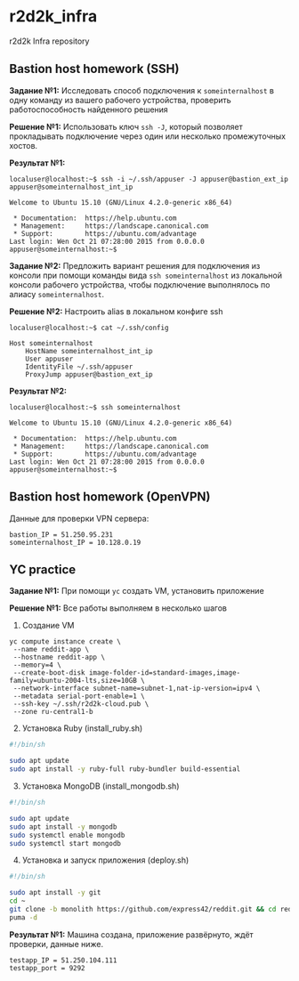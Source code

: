 # r2d2k_infra
r2d2k Infra repository

## Bastion host homework (SSH)
**Задание №1:** Исследовать способ подключения к `someinternalhost` в одну команду из вашего рабочего устройства, проверить работоспособность найденного решения

**Решение №1:** Использовать ключ `ssh -J`, который позволяет прокладывать подключение через один или несколько промежуточных хостов.

**Результат №1:**
```console
localuser@localhost:~$ ssh -i ~/.ssh/appuser -J appuser@bastion_ext_ip appuser@someinternalhost_int_ip

Welcome to Ubuntu 15.10 (GNU/Linux 4.2.0-generic x86_64)

 * Documentation:  https://help.ubuntu.com
 * Management:     https://landscape.canonical.com
 * Support:        https://ubuntu.com/advantage
Last login: Wen Oct 21 07:28:00 2015 from 0.0.0.0
appuser@someinternalhost:~$
```


**Задание №2:** Предложить вариант решения для подключения из консоли при помощи команды вида `ssh someinternalhost` из локальной консоли рабочего устройства, чтобы подключение выполнялось по алиасу `someinternalhost`.

**Решение №2:** Настроить alias в локальном конфиге ssh
```console
localuser@localhost:~$ cat ~/.ssh/config

Host someinternalhost
    HostName someinternalhost_int_ip
    User appuser
    IdentityFile ~/.ssh/appuser
    ProxyJump appuser@bastion_ext_ip
```

**Результат №2:**
```console
localuser@localhost:~$ ssh someinternalhost

Welcome to Ubuntu 15.10 (GNU/Linux 4.2.0-generic x86_64)

 * Documentation:  https://help.ubuntu.com
 * Management:     https://landscape.canonical.com
 * Support:        https://ubuntu.com/advantage
Last login: Wen Oct 21 07:28:00 2015 from 0.0.0.0
appuser@someinternalhost:~$
```


## Bastion host homework (OpenVPN)

Данные для проверки VPN сервера:
```
bastion_IP = 51.250.95.231
someinternalhost_IP = 10.128.0.19
```


## YC practice
**Задание №1:** При помощи `yc` cоздать VM, установить приложение

**Решение №1:** Все работы выполняем в несколько шагов
1. Создание VM
```console
yc compute instance create \
 --name reddit-app \
 --hostname reddit-app \
 --memory=4 \
 --create-boot-disk image-folder-id=standard-images,image-family=ubuntu-2004-lts,size=10GB \
 --network-interface subnet-name=subnet-1,nat-ip-version=ipv4 \
 --metadata serial-port-enable=1 \
 --ssh-key ~/.ssh/r2d2k-cloud.pub \
 --zone ru-central1-b
```

2. Установка Ruby (install_ruby.sh)
```bash
#!/bin/sh

sudo apt update
sudo apt install -y ruby-full ruby-bundler build-essential

```

3. Установка MongoDB (install_mongodb.sh)
```bash
#!/bin/sh

sudo apt update
sudo apt install -y mongodb
sudo systemctl enable mongodb
sudo systemctl start mongodb

```

4. Установка и запуск приложения (deploy.sh)
```bash
#!/bin/sh

sudo apt install -y git
cd ~
git clone -b monolith https://github.com/express42/reddit.git && cd reddit && bundle update --bundler && bundle install
puma -d

```

**Результат №1:**
Машина создана, приложение развёрнуто, ждёт проверки, данные ниже.
```
testapp_IP = 51.250.104.111
testapp_port = 9292
```
